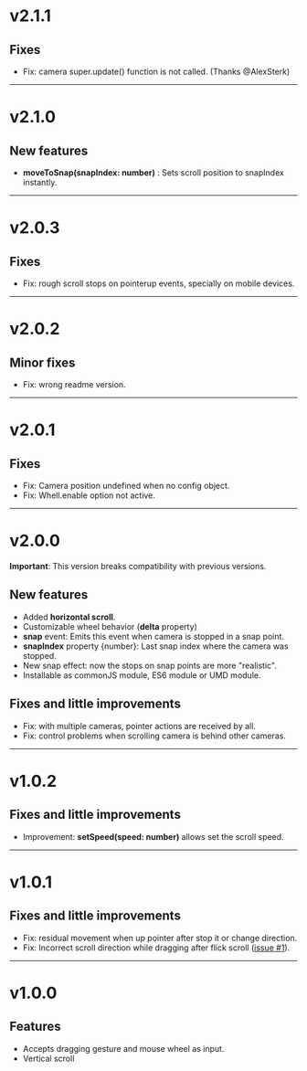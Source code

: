 # v2.1.1
## Fixes
* Fix: camera super.update() function is not called. (Thanks @AlexSterk)
---
# v2.1.0
## New features
* **moveToSnap(snapIndex: number)** : Sets scroll position to snapIndex instantly. 
---
# v2.0.3
## Fixes
* Fix: rough scroll stops on pointerup events, specially on mobile devices.
---
# v2.0.2
## Minor fixes
* Fix: wrong readme version.
---
# v2.0.1
## Fixes
* Fix: Camera position undefined when no config object.
* Fix: Whell.enable option not active.
---
# v2.0.0
**Important**: This version breaks compatibility with previous versions.
## New features
* Added **horizontal scroll**. 
* Customizable wheel behavior (**delta** property)
* **snap** event: Emits this event when camera is stopped in a snap point.
* **snapIndex** property {number}: Last snap index where the camera was stopped. 
* New snap effect: now the stops on snap points are more "realistic".
* Installable as commonJS module, ES6 module or UMD module.

## Fixes and little improvements
* Fix: with multiple cameras, pointer actions are received by all.
* Fix: control problems when scrolling camera is behind other cameras. 
---
# v1.0.2
## Fixes and little improvements
* Improvement: **setSpeed(speed: number)** allows set the scroll speed.
---
# v1.0.1
## Fixes and little improvements
* Fix: residual movement when up pointer after stop it or change direction.
* Fix: Incorrect scroll direction while dragging after flick scroll ([issue #1](https://github.com/jjcapellan/Phaser3-ScrollingCamera/issues/1)).
---
# v1.0.0
## Features
* Accepts dragging gesture and mouse wheel as input.
* Vertical scroll

